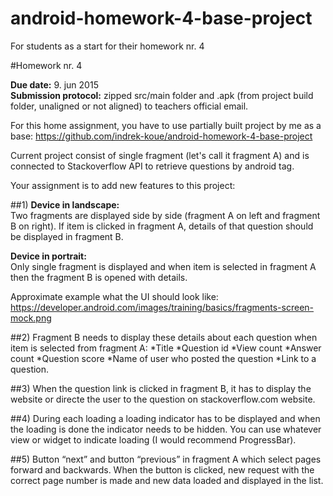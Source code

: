 # android-homework-4-base-project
For students as a start for their homework nr. 4



#Homework nr. 4

**Due date:** 9. jun 2015  
**Submission protocol:** zipped src/main folder and .apk (from project build folder, unaligned or not aligned) to teachers official email.

For this home assignment, you have to use partially built project by me as a base:
https://github.com/indrek-koue/android-homework-4-base-project

Current project consist of single fragment (let's call it fragment A) and is connected to Stackoverflow API to retrieve questions by android tag.

Your assignment is to add new features to this project:

##1)
**Device in landscape:**  
Two fragments are displayed side by side (fragment A on left and fragment B on right). If item is clicked in fragment A, details of that question should be displayed in fragment B.

**Device in portrait:**  
Only single fragment is displayed and when item is selected in fragment A then the fragment B is opened with details.

Approximate example what the UI should look like: https://developer.android.com/images/training/basics/fragments-screen-mock.png

##2)
Fragment B needs to display these details about each question when item is selected from fragment A:
*Title
*Question id
*View count
*Answer count
*Question score
*Name of user who posted the question
*Link to a question. 

##3) 
When the question link is clicked in fragment B, it has to display the website or directe the user to the question on stackoverflow.com website.

##4)
During each loading a loading indicator has to be displayed and when the loading is done the indicator needs to be hidden. You can use whatever view or widget to indicate loading (I would recommend ProgressBar).

##5)
Button “next” and button “previous” in fragment A which select pages forward and backwards. When the button is clicked, new request with the correct page number is made and new data loaded and displayed in the list.
